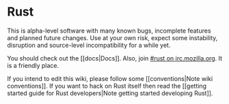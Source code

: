 # Rust

This is alpha-level software with many known bugs, incomplete features and planned future changes. Use at your own risk, expect some instability, disruption and source-level incompatibility for a while yet.

You should check out the [[docs|Docs]]. Also, join [#rust on irc.mozilla.org][pound-rust]. It is a friendly place.

If you intend to edit this wiki, please follow some [[conventions|Note wiki conventions]]. If you want to hack on Rust itself then read the [[getting started guide for Rust developers|Note getting started developing Rust]].

[pound-rust]: http://chat.mibbit.com/?server=irc.mozilla.org&channel=%23rust
